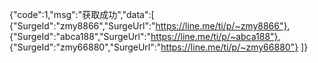 {"code":1,"msg":"获取成功","data":[
{"SurgeId":"zmy8866","SurgeUrl":"https://line.me/ti/p/~zmy8866"},
{"SurgeId":"abca188","SurgeUrl":"https://line.me/ti/p/~abca188"},
{"SurgeId":"zmy66880","SurgeUrl":"https://line.me/ti/p/~zmy66880"}
]}
